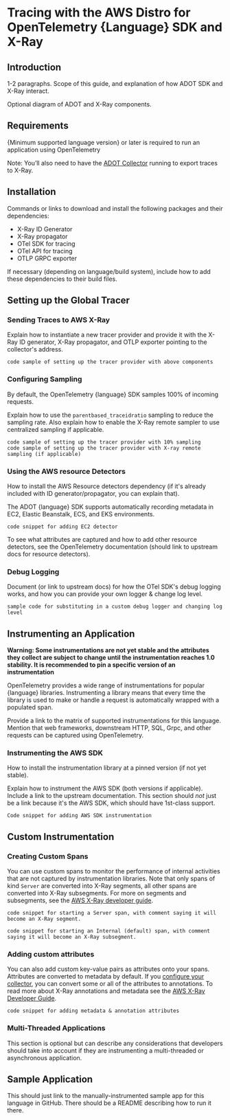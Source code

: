 <!--This piece of documentation should exist for all supported languages in ADOT. It outlines how to perform manual instrumentation for tracing. The documentation that ends up on aws-otel.github.io should match this structure.-->

# Tracing with the AWS Distro for OpenTelemetry {Language} SDK and X-Ray

## Introduction

1-2 paragraphs. Scope of this guide, and explanation of how ADOT SDK and X-Ray interact.

Optional diagram of ADOT and X-Ray components.

## Requirements

{Minimum supported language version} or later is required to run an application using OpenTelemetry

Note: You’ll also need to have the [ADOT Collector](https://aws-otel.github.io/docs/getting-started/collector) running to export traces to X-Ray.

## Installation

Commands or links to download and install the following packages and their dependencies:

* X-Ray ID Generator
* X-Ray propagator
* OTel SDK for tracing
* OTel API for tracing
* OTLP GRPC exporter

If necessary (depending on language/build system), include how to add these dependencies to their build files.

## Setting up the Global Tracer

### Sending Traces to AWS X-Ray

Explain how to instantiate a new tracer provider and provide it with the X-Ray ID generator, X-Ray propagator, and OTLP exporter pointing to the collector's address.

```
code sample of setting up the tracer provider with above components
```

### Configuring Sampling

By default, the OpenTelemetry {language} SDK samples 100% of incoming requests.

Explain how to use the `parentbased_traceidratio` sampling to reduce the sampling rate. Also explain how to enable the X-Ray remote sampler to use centralized sampling if applicable.

```
code sample of setting up the tracer provider with 10% sampling
code sample of setting up the tracer provider with X-ray remote sampling (if applicable)
```

### Using the AWS resource Detectors

How to install the AWS Resource detectors dependency (if it's already included with ID generator/propagator, you can explain that).

The ADOT {language} SDK supports automatically recording metadata in EC2, Elastic Beanstalk, ECS, and EKS environments.

```
code snippet for adding EC2 detector
```

To see what attributes are captured and how to add other resource detectors, see the OpenTelemetry documentation (should link to upstream docs for resource detectors).

### Debug Logging

Document (or link to upstream docs) for how the OTel SDK's debug logging works, and how you can provide your own logger & change log level.

```
sample code for substituting in a custom debug logger and changing log level
```

## Instrumenting an Application

**Warning: Some instrumentations are not yet stable and the attributes they collect are subject to change until the instrumentation reaches 1.0 stability. It is recommended to pin a specific version of an instrumentation**

OpenTelemetry provides a wide range of instrumentations for popular {language} libraries. Instrumenting a library means that every time the library is used to make or handle a request is automatically wrapped with a populated span.

Provide a link to the matrix of supported instrumentations for this language. Mention that web frameworks, downstream HTTP, SQL, Grpc, and other requests can be captured using OpenTelemetry.

### Instrumenting the AWS SDK

How to install the instrumentation library at a pinned version (if not yet stable).

Explain how to instrument the AWS SDK (both versions if applicable). Include a link to the upstream documentation. This section should *not* just be a link because it's the AWS SDK, which should have 1st-class support.

```
Code snippet for adding AWS SDK instrumentation
```

## Custom Instrumentation

### Creating Custom Spans

You can use custom spans to monitor the performance of internal activities that are not captured by instrumentation libraries. Note that only spans of kind `Server` are converted into X-Ray segments, all other spans are converted into X-Ray subsegments. For more on segments and subsegments, see the [AWS X-Ray developer guide](https://docs.aws.amazon.com/xray/latest/devguide/xray-concepts.html#xray-concepts-segments).

```
code snippet for starting a Server span, with comment saying it will become an X-Ray segment.

code snippet for starting an Internal (default) span, with comment saying it will become an X-Ray subsegment.
```

### Adding custom attributes

You can also add custom key-value pairs as attributes onto your spans. Attributes are converted to metadata by default. If you [configure your collector](https://github.com/open-telemetry/opentelemetry-collector-contrib/tree/7bf2266a025425993a233f66c77a0810ab11a78b/exporter/awsxrayexporter#exporter-configuration), you can convert some or all of the attributes to annotations. To read more about X-Ray annotations and metadata see the [AWS X-Ray Developer Guide](https://docs.aws.amazon.com/xray/latest/devguide/xray-concepts.html#xray-concepts-annotations).

```
code snippet for adding metadata & annotation attributes
```

### Multi-Threaded Applications

This section is optional but can describe any considerations that developers should take into account if they are instrumenting a multi-threaded or asynchronous application.

## Sample Application

This should just link to the manually-instrumented sample app for this language in GitHub. There should be a README describing how to run it there.
